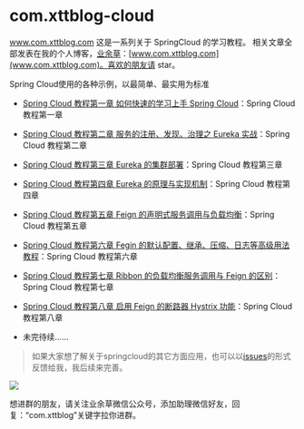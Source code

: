 # com.xttblog-cloud
www.com.xttblog.com
这是一系列关于 SpringCloud 的学习教程。
相关文章全部发表在我的个人博客，[业余草](www.com.xttblog.com)：[www.com.xttblog.com](www.com.xttblog.com)。喜欢的朋友请 star。

Spring Cloud使用的各种示例，以最简单、最实用为标准

- [Spring Cloud 教程第一章 如何快速的学习上手 Spring Cloud](https://www.com.xttblog.com/?p=2954)：Spring Cloud 教程第一章 
- [Spring Cloud 教程第二章 服务的注册、发现、治理之 Eureka 实战](https://www.com.xttblog.com/?p=2957)：Spring Cloud 教程第二章 
- [Spring Cloud 教程第三章 Eureka 的集群部署](https://www.com.xttblog.com/?p=2966)：Spring Cloud 教程第三章 
- [Spring Cloud 教程第四章 Eureka 的原理与实现机制](https://www.com.xttblog.com/?p=2968)：Spring Cloud 教程第四章 
- [Spring Cloud 教程第五章 Feign 的声明式服务调用与负载均衡](http://www.com.xttblog.com/?p=2970)：Spring Cloud 教程第五章 
- [Spring Cloud 教程第六章 Fegin 的默认配置、继承、压缩、日志等高级用法教程](http://www.com.xttblog.com/?p=2972)：Spring Cloud 教程第六章 
- [Spring Cloud 教程第七章 Ribbon 的负载均衡服务调用与 Feign 的区别](http://www.com.xttblog.com/?p=2974)：Spring Cloud 教程第七章
- [Spring Cloud 教程第八章 启用 Feign 的断路器 Hystrix 功能]()：Spring Cloud 教程第八章

- 未完待续......


> 如果大家想了解关于springcloud的其它方面应用，也可以以[issues](https://github.com/xmt1139057136/com.xttblog-cloud/issues)的形式反馈给我，我后续来完善。


![](http://ocuzluml6.bkt.clouddn.com/com.xttblog.jpg)

想进群的朋友，请关注业余草微信公众号，添加助理微信好友，回复：“com.xttblog”关键字拉你进群。
